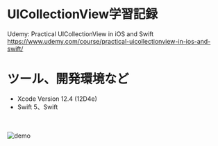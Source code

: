 # UICollectionView学習記録  
Udemy: Practical UICollectionView in iOS and Swift  
https://www.udemy.com/course/practical-uicollectionview-in-ios-and-swift/

# ツール、開発環境など
- Xcode Version 12.4 (12D4e)
- Swift 5、Swift

<br><br>
![demo](https://github.com/YamamotoDesu/UICollectionView-Swift/blob/main/UICollectionView.gif)
<br><br>
